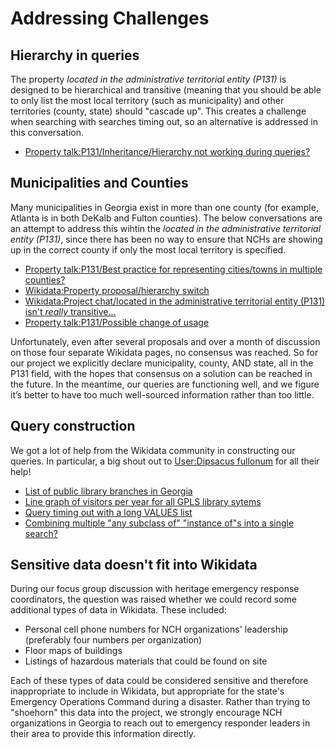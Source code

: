 # Addressing Challenges

## Hierarchy in queries

The property *located in the administrative territorial entity (P131)* is designed to be hierarchical and transitive (meaning that you should be able to only list the most local territory (such as municipality) and other territories (county, state) should "cascade up".
This creates a challenge when searching with searches timing out, so an alternative is addressed in this conversation. 

* [Property talk:P131/Inheritance/Hierarchy not working during queries?](https://www.wikidata.org/wiki/Property_talk:P131#Inheritance/Hierarchy_not_working_during_queries?)

## Municipalities and Counties

Many municipalities in Georgia exist in more than one county (for example, Atlanta is in both DeKalb and Fulton counties). The below conversations are an attempt to address this wihtin the *located in the administrative territorial entity (P131)*, since there has been no way to ensure that NCHs are showing up in the correct county if only the most local territory is specified.

* [Property talk:P131/Best practice for representing cities/towns in multiple counties?](https://www.wikidata.org/wiki/Property_talk:P131#Best_practice_for_representing_cities/towns_in_multiple_counties?)
* [Wikidata:Property proposal/hierarchy switch](https://www.wikidata.org/wiki/Wikidata:Property_proposal/hierarchy_switch)
* [Wikidata:Project chat/located in the administrative territorial entity (P131) isn't *really* transitive...](https://www.wikidata.org/wiki/Wikidata:Project_chat/Archive/2020/02#located_in_the_administrative_territorial_entity_(P131)_isn't_really_transitive...)
* [Property talk:P131/Possible change of usage](https://www.wikidata.org/wiki/Property_talk:P131#Possible_change_of_usage)

Unfortunately, even after several proposals and over a month of discussion on those four separate Wikidata pages, no consensus was reached.  So for our project we explicitly declare municipality, county, AND state, all in the P131 field, with the hopes that consensus on a solution can be reached in the future.  In the meantime, our queries are functioning well, and we figure it’s better to have too much well-sourced information rather than too little.

## Query construction

We got a lot of help from the Wikidata community in constructing our queries.  In particular, a big shout out to [User:Dipsacus fullonum](https://www.wikidata.org/wiki/User:Dipsacus_fullonum) for all their help!

* [List of public library branches in Georgia](https://www.wikidata.org/wiki/Wikidata:Request_a_query/Archive/2020/05#Public_library_branches_in_Georgia)
* [Line graph of visitors per year for all GPLS library sytems](https://www.wikidata.org/wiki/Wikidata:Request_a_query/Archive/2020/05#Line_graph_of_visitors_per_year_for_all_GPLS_library_sytems)
* [Query timing out with a long VALUES list](https://www.wikidata.org/wiki/Wikidata:Request_a_query/Archive/2020/05#Query_timing_out_with_a_long_VALUES_list)
* [Combining multiple "any subclass of" "instance of"s into a single search?](https://www.wikidata.org/wiki/Wikidata:Request_a_query/Archive/2020/06#Combining_multiple_%22any_subclass_of%22_%22instance_of%22s_into_a_single_search?)

## Sensitive data doesn't fit into Wikidata

During our focus group discussion with heritage emergency response coordinators, the question was raised whether we could record some additional types of data in Wikidata.  These included:
* Personal cell phone numbers for NCH organizations' leadership (preferably four numbers per organization)
* Floor maps of buildings
* Listings of hazardous materials that could be found on site

Each of these types of data could be considered sensitive and therefore inappropriate to include in Wikidata, but appropriate for the state's Emergency Operations Command during a disaster.  Rather than trying to "shoehorn" this data into the project, we strongly encourage NCH organizations in Georgia to reach out to emergency responder leaders in their area to provide this information directly.
